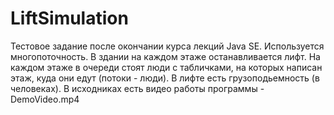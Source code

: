 # LiftSimulation

Тестовое задание после окончании курса лекций Java SE. Используется многопоточность. В здании на каждом этаже останавливается лифт. На каждом этаже в очереди стоят люди с табличками, на которых написан этаж, куда они едут (потоки - люди). В лифте есть грузоподьемность (в человеках). В исходниках есть видео работы программы - DemoVideo.mp4
